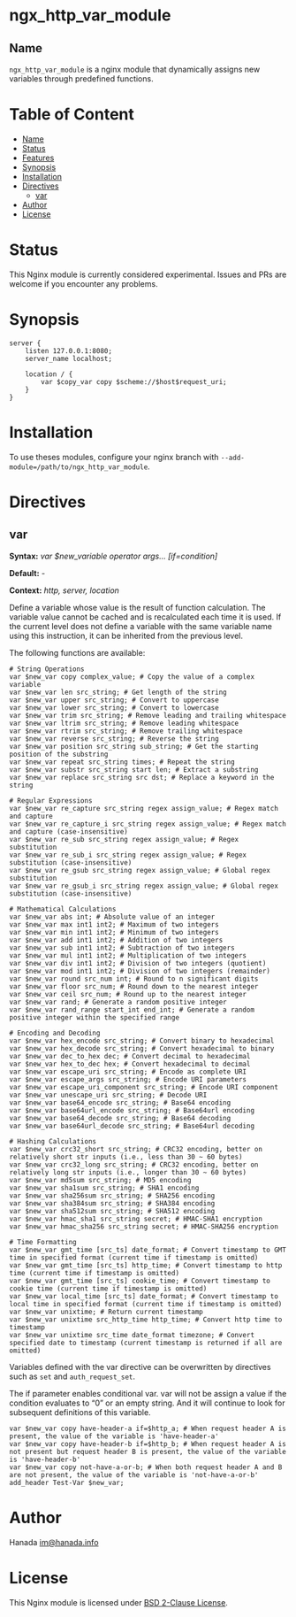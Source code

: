 # ngx_http_var_module

## Name

`ngx_http_var_module` is a nginx module that dynamically assigns new variables through predefined functions.

# Table of Content

- [Name](#name)
- [Status](#status)
- [Features](#features)
- [Synopsis](#synopsis)
- [Installation](#installation)
- [Directives](#directives)
  - [var](#var)
- [Author](#author)
- [License](#license)

# Status

This Nginx module is currently considered experimental. Issues and PRs are welcome if you encounter any problems.

# Synopsis

```nginx
server {
    listen 127.0.0.1:8080;
    server_name localhost;

    location / {
        var $copy_var copy $scheme://$host$request_uri;
    }
}
```

# Installation

To use theses modules, configure your nginx branch with `--add-module=/path/to/ngx_http_var_module`.

# Directives

## var

**Syntax:** *var $new_variable operator args... \[if\=condition\]*

**Default:** *-*

**Context:** *http, server, location*

Define a variable whose value is the result of function calculation. The variable value cannot be cached and is recalculated each time it is used. If the current level does not define a variable with the same variable name using this instruction, it can be inherited from the previous level.

The following functions are available:
```nginx
# String Operations
var $new_var copy complex_value; # Copy the value of a complex variable
var $new_var len src_string; # Get length of the string
var $new_var upper src_string; # Convert to uppercase
var $new_var lower src_string; # Convert to lowercase
var $new_var trim src_string; # Remove leading and trailing whitespace
var $new_var ltrim src_string; # Remove leading whitespace
var $new_var rtrim src_string; # Remove trailing whitespace
var $new_var reverse src_string; # Reverse the string
var $new_var position src_string sub_string; # Get the starting position of the substring
var $new_var repeat src_string times; # Repeat the string
var $new_var substr src_string start len; # Extract a substring
var $new_var replace src_string src dst; # Replace a keyword in the string

# Regular Expressions
var $new_var re_capture src_string regex assign_value; # Regex match and capture
var $new_var re_capture_i src_string regex assign_value; # Regex match and capture (case-insensitive)
var $new_var re_sub src_string regex assign_value; # Regex substitution
var $new_var re_sub_i src_string regex assign_value; # Regex substitution (case-insensitive)
var $new_var re_gsub src_string regex assign_value; # Global regex substitution
var $new_var re_gsub_i src_string regex assign_value; # Global regex substitution (case-insensitive)

# Mathematical Calculations
var $new_var abs int; # Absolute value of an integer
var $new_var max int1 int2; # Maximum of two integers
var $new_var min int1 int2; # Minimum of two integers
var $new_var add int1 int2; # Addition of two integers
var $new_var sub int1 int2; # Subtraction of two integers
var $new_var mul int1 int2; # Multiplication of two integers
var $new_var div int1 int2; # Division of two integers (quotient)
var $new_var mod int1 int2; # Division of two integers (remainder)
var $new_var round src_num int; # Round to n significant digits
var $new_var floor src_num; # Round down to the nearest integer
var $new_var ceil src_num; # Round up to the nearest integer
var $new_var rand; # Generate a random positive integer
var $new_var rand_range start_int end_int; # Generate a random positive integer within the specified range

# Encoding and Decoding
var $new_var hex_encode src_string; # Convert binary to hexadecimal
var $new_var hex_decode src_string; # Convert hexadecimal to binary
var $new_var dec_to_hex dec; # Convert decimal to hexadecimal
var $new_var hex_to_dec hex; # Convert hexadecimal to decimal
var $new_var escape_uri src_string; # Encode as complete URI
var $new_var escape_args src_string; # Encode URI parameters
var $new_var escape_uri_component src_string; # Encode URI component
var $new_var unescape_uri src_string; # Decode URI
var $new_var base64_encode src_string; # Base64 encoding
var $new_var base64url_encode src_string; # Base64url encoding
var $new_var base64_decode src_string; # Base64 decoding
var $new_var base64url_decode src_string; # Base64url decoding

# Hashing Calculations
var $new_var crc32_short src_string; # CRC32 encoding, better on relatively short str inputs (i.e., less than 30 ~ 60 bytes)
var $new_var crc32_long src_string; # CRC32 encoding, better on relatively long str inputs (i.e., longer than 30 ~ 60 bytes)
var $new_var md5sum src_string; # MD5 encoding
var $new_var sha1sum src_string; # SHA1 encoding
var $new_var sha256sum src_string; # SHA256 encoding
var $new_var sha384sum src_string; # SHA384 encoding
var $new_var sha512sum src_string; # SHA512 encoding
var $new_var hmac_sha1 src_string secret; # HMAC-SHA1 encryption
var $new_var hmac_sha256 src_string secret; # HMAC-SHA256 encryption

# Time Formatting
var $new_var gmt_time [src_ts] date_format; # Convert timestamp to GMT time in specified format (current time if timestamp is omitted)
var $new_var gmt_time [src_ts] http_time; # Convert timestamp to http time (current time if timestamp is omitted)
var $new_var gmt_time [src_ts] cookie_time; # Convert timestamp to cookie time (current time if timestamp is omitted)
var $new_var local_time [src_ts] date_format; # Convert timestamp to local time in specified format (current time if timestamp is omitted)
var $new_var unixtime; # Return current timestamp
var $new_var unixtime src_http_time http_time; # Convert http time to timestamp
var $new_var unixtime src_time date_format timezone; # Convert specified date to timestamp (current timestamp is returned if all are omitted)
```

Variables defined with the var directive can be overwritten by directives such as `set` and `auth_request_set`.

The if parameter enables conditional var. var will not be assign a value if the condition evaluates to “0” or an empty string. And it will continue to look for subsequent definitions of this variable.

```
var $new_var copy have-header-a if=$http_a; # When request header A is present, the value of the variable is 'have-header-a'
var $new_var copy have-header-b if=$http_b; # When request header A is not present but request header B is present, the value of the variable is 'have-header-b'
var $new_var copy not-have-a-or-b; # When both request header A and B are not present, the value of the variable is 'not-have-a-or-b'
add_header Test-Var $new_var;
```

# Author

Hanada im@hanada.info

# License

This Nginx module is licensed under [BSD 2-Clause License](LICENSE).

